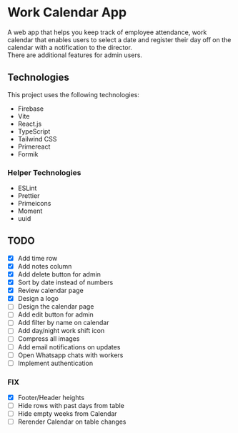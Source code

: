 # Work Calendar App

A web app that helps you keep track of employee attendance, work calendar that enables users to select a date and register their day off on the calendar with a notification to the director. \
There are additional features for admin users.

## Technologies

This project uses the following technologies:

- Firebase
- Vite
- React.js
- TypeScript
- Tailwind CSS
- Primereact
- Formik

### Helper Technologies

- ESLint
- Prettier
- Primeicons
- Moment
- uuid

## TODO

- [x] Add time row
- [x] Add notes column
- [x] Add delete button for admin
- [x] Sort by date instead of numbers
- [x] Review calendar page
- [x] Design a logo
- [ ] Design the calendar page
- [ ] Add edit button for admin
- [ ] Add filter by name on calendar
- [ ] Add day/night work shift icon
- [ ] Compress all images
- [ ] Add email notifications on updates
- [ ] Open Whatsapp chats with workers
- [ ] Implement authentication

### FIX

- [x] Footer/Header heights
- [ ] Hide rows with past days from table
- [ ] Hide empty weeks from Calendar
- [ ] Rerender Calendar on table changes
